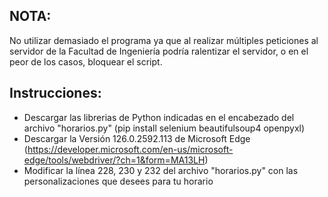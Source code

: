 ## NOTA:
No utilizar demasiado el programa ya que al realizar múltiples peticiones al servidor de la Facultad de Ingeniería podría ralentizar el servidor, o en el peor de los casos, bloquear el script.
## Instrucciones:
- Descargar las librerias de Python indicadas en el encabezado del archivo "horarios.py" (pip install selenium beautifulsoup4 openpyxl)
- Descargar la Versión 126.0.2592.113 de Microsoft Edge (https://developer.microsoft.com/en-us/microsoft-edge/tools/webdriver/?ch=1&form=MA13LH)
- Modificar la línea 228, 230 y 232 del archivo "horarios.py" con las personalizaciones que desees para tu horario
